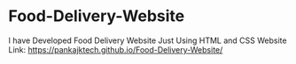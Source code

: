 # Food-Delivery-Website
I have Developed Food Delivery Website Just Using HTML and CSS
Website Link: https://pankajktech.github.io/Food-Delivery-Website/
